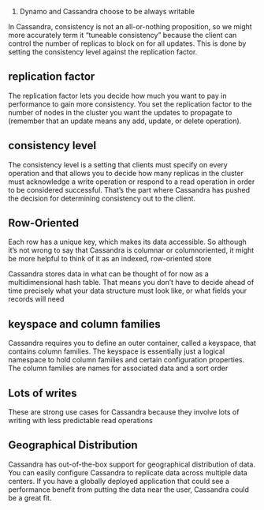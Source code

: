 1. Dynamo and Cassandra choose to be always writable

In Cassandra, consistency is not an all-or-nothing proposition, so we might more accurately
term it “tuneable consistency” because the client can control the number of
replicas to block on for all updates. This is done by setting the consistency level against
the replication factor.

## replication factor
The replication factor lets you decide how much you want to pay in performance to
gain more consistency. You set the replication factor to the number of nodes in the
cluster you want the updates to propagate to (remember that an update means any
add, update, or delete operation).

## consistency level
The consistency level is a setting that clients must specify on every operation and that
allows you to decide how many replicas in the cluster must acknowledge a write operation
or respond to a read operation in order to be considered successful. That’s the
part where Cassandra has pushed the decision for determining consistency out to the
client.

## Row-Oriented
Each row has a unique key, which makes its data
accessible. So although it’s not wrong to say that Cassandra is columnar or columnoriented,
it might be more helpful to think of it as an indexed, row-oriented store

Cassandra stores data in what can be thought of for now as a multidimensional hash
table. That means you don’t have to decide ahead of time precisely what your data
structure must look like, or what fields your records will need

## keyspace and column families
Cassandra requires you to define an outer container, called a keyspace, that contains
column families. The keyspace is essentially just a logical namespace to hold column
families and certain configuration properties. The column families are names for associated
data and a sort order

## Lots of writes
These are strong use cases for Cassandra because they involve lots of writing with less
predictable read operations

## Geographical Distribution
Cassandra has out-of-the-box support for geographical distribution of data. You can
easily configure Cassandra to replicate data across multiple data centers. If you have a
globally deployed application that could see a performance benefit from putting the
data near the user, Cassandra could be a great fit.
